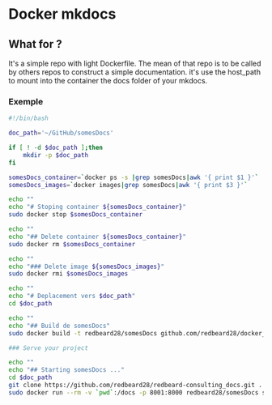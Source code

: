 <h1>
  <span>Docker mkdocs</span>
</h1>

## What for ?
It's a simple repo with light Dockerfile.
The mean of that repo is to be called by others repos to construct a simple documentation.
it's use the host_path to mount into the container the docs folder of your mkdocs.

### Exemple

```bash
#!/bin/bash

doc_path='~/GitHub/somesDocs'

if [ ! -d $doc_path ];then
    mkdir -p $doc_path
fi

somesDocs_container=`docker ps -s |grep somesDocs|awk '{ print $1 }'`
somesDocs_images=`docker images|grep somesDocs|awk '{ print $3 }'`

echo ""
echo "# Stoping container ${somesDocs_container}"
sudo docker stop $somesDocs_container

echo ""
echo "## Delete container ${somesDocs_container}"
sudo docker rm $somesDocs_container

echo ""
echo "### Delete image ${somesDocs_images}"
sudo docker rmi $somesDocs_images

echo ""
echo "# Deplacement vers $doc_path"
cd $doc_path

echo ""
echo "## Build de somesDocs"
sudo docker build -t redbeard28/somesDocs github.com/redbeard28/docker_mkdocs

### Serve your project  

echo ""
echo "## Starting somesDocs ..."
cd $doc_path
git clone https://github.com/redbeard28/redbeard-consulting_docs.git .
sudo docker run --rm -v `pwd`:/docs -p 8001:8000 redbeard28/somesDocs serve -a 0.0.0.0:8000 &
```

